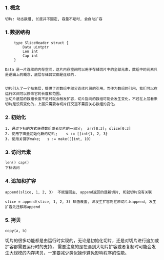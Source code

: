 
### 1. 概念
    切片: 动态数组, 长度并不固定, 容量不足时, 会自动扩容

### 1. 数据结构

```
    type SliceHeader struct {
        Data uintptr
        Len int
        Cap int
    }
```
    Data 是一片连续的内存空间，这片内存空间可以用于存储切片中的全部元素，数组中的元素只是逻辑上的概念，底层存储其实都是连续的.


    切片引入了一个抽象层，提供了对数组中部分连续片段的引用，而作为数组的引用，我们可以在运行区间可以修改它的长度和范围。
    当切片底层的数组长度不足时就会触发扩容，切片指向的数组可能会发生变化，不过在上层看来切片是没有变化的，上层只需要与切片打交道不需要关心数组的变化。

### 2. 初始化

    1. 通过下标的方式获得数组或者切片的一部分;  arr[0:3]; slice[0:3]
    2. 使用字面量初始化新的切片;    s := []int{1, 2, 3}
    3. 使用关键字make;   s := make([]int, 10)

### 3. 访问元素

    len() cap()
    下标访问

### 4. 追加和扩容
    
    append(slice, 1, 2, 3)  不赋值回去, append返回的是新切片, 和就切片没有关联

    slice = append(slice, 1, 2, 3) 赋值覆盖, 没发生扩容则在原切片上append, 发生扩容先迁移再append 

### 5. 拷贝
    
    copy(a, b)


切片的很多功能都是由运行时实现的，无论是初始化切片，还是对切片进行追加或扩容都需要运行时的支持，
需要注意的是在遇到大切片扩容或者复制时可能会发生大规模的内存拷贝，一定要减少类似操作避免影响程序的性能。